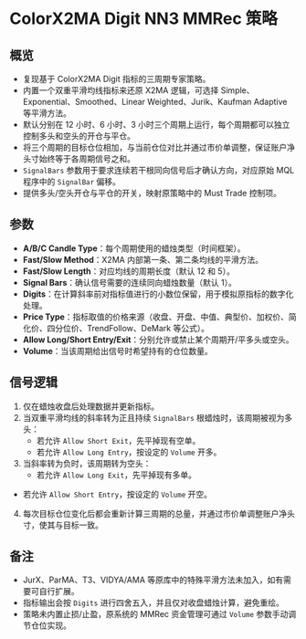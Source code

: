 # ColorX2MA Digit NN3 MMRec 策略

## 概览
- 复现基于 ColorX2MA Digit 指标的三周期专家策略。
- 内置一个双重平滑均线指标来还原 X2MA 逻辑，可选择 Simple、Exponential、Smoothed、Linear Weighted、Jurik、Kaufman Adaptive 等平滑方法。
- 默认分别在 12 小时、6 小时、3 小时三个周期上运行，每个周期都可以独立控制多头和空头的开仓与平仓。
- 将三个周期的目标仓位相加，与当前仓位对比并通过市价单调整，保证账户净头寸始终等于各周期信号之和。
- `SignalBars` 参数用于要求连续若干根同向信号后才确认方向，对应原始 MQL 程序中的 `SignalBar` 偏移。
- 提供多头/空头开仓与平仓的开关，映射原策略中的 Must Trade 控制项。

## 参数
- **A/B/C Candle Type**：每个周期使用的蜡烛类型（时间框架）。
- **Fast/Slow Method**：X2MA 内部第一条、第二条均线的平滑方法。
- **Fast/Slow Length**：对应均线的周期长度（默认 12 和 5）。
- **Signal Bars**：确认信号需要的连续同向蜡烛数量（默认 1）。
- **Digits**：在计算斜率前对指标值进行的小数位保留，用于模拟原指标的数字化处理。
- **Price Type**：指标取值的价格来源（收盘、开盘、中值、典型价、加权价、简化价、四分位价、TrendFollow、DeMark 等公式）。
- **Allow Long/Short Entry/Exit**：分别允许或禁止某个周期开/平多头或空头。
- **Volume**：当该周期给出信号时希望持有的仓位数量。

## 信号逻辑
1. 仅在蜡烛收盘后处理数据并更新指标。
2. 当双重平滑均线的斜率转为正且持续 `SignalBars` 根蜡烛时，该周期被视为多头：
   - 若允许 `Allow Short Exit`，先平掉现有空单。
   - 若允许 `Allow Long Entry`，按设定的 `Volume` 开多。
3. 当斜率转为负时，该周期转为空头：
   - 若允许 `Allow Long Exit`，先平掉现有多单。
  - 若允许 `Allow Short Entry`，按设定的 `Volume` 开空。
4. 每次目标仓位变化后都会重新计算三周期的总量，并通过市价单调整账户净头寸，使其与目标一致。

## 备注
- JurX、ParMA、T3、VIDYA/AMA 等原库中的特殊平滑方法未加入，如有需要可自行扩展。
- 指标输出会按 `Digits` 进行四舍五入，并且仅对收盘蜡烛计算，避免重绘。
- 策略未内置止损/止盈，原系统的 MMRec 资金管理可通过 `Volume` 参数手动调节仓位实现。
